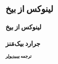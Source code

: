 # لینوکس از بیخ

##  **لینوکس از بیخ** 

## **جرارد بیک‌مَنز**

#### **ترجمه** [**سیدپولر**](https://github.com/seedpuller)

